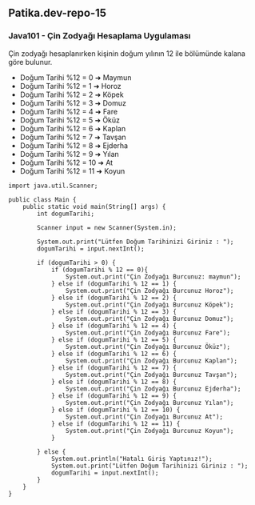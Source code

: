 ## Patika.dev-repo-15
### Java101 - Çin Zodyağı Hesaplama Uygulaması

Çin zodyağı hesaplanırken kişinin doğum yılının 12 ile bölümünde kalana göre bulunur.

- Doğum Tarihi %12 = 0 ➜ Maymun
- Doğum Tarihi %12 = 1 ➜ Horoz
- Doğum Tarihi %12 = 2 ➜ Köpek
- Doğum Tarihi %12 = 3 ➜ Domuz
- Doğum Tarihi %12 = 4 ➜ Fare
- Doğum Tarihi %12 = 5 ➜ Öküz
- Doğum Tarihi %12 = 6 ➜ Kaplan
- Doğum Tarihi %12 = 7 ➜ Tavşan
- Doğum Tarihi %12 = 8 ➜ Ejderha
- Doğum Tarihi %12 = 9 ➜ Yılan
- Doğum Tarihi %12 = 10 ➜ At
- Doğum Tarihi %12 = 11 ➜ Koyun


```
import java.util.Scanner;

public class Main {
    public static void main(String[] args) {
        int dogumTarihi;

        Scanner input = new Scanner(System.in);

        System.out.print("Lütfen Doğum Tarihinizi Giriniz : ");
        dogumTarihi = input.nextInt();

        if (dogumTarihi > 0) {
            if (dogumTarihi % 12 == 0){
                System.out.print("Çin Zodyağı Burcunuz: maymun");
            } else if (dogumTarihi % 12 == 1) {
                System.out.print("Çin Zodyağı Burcunuz Horoz");
            } else if (dogumTarihi % 12 == 2) {
                System.out.print("Çin Zodyağı Burcunuz Köpek");
            } else if (dogumTarihi % 12 == 3) {
                System.out.print("Çin Zodyağı Burcunuz Domuz");
            } else if (dogumTarihi % 12 == 4) {
                System.out.print("Çin Zodyağı Burcunuz Fare");
            } else if (dogumTarihi % 12 == 5) {
                System.out.print("Çin Zodyağı Burcunuz Öküz");
            } else if (dogumTarihi % 12 == 6) {
                System.out.print("Çin Zodyağı Burcunuz Kaplan");
            } else if (dogumTarihi % 12 == 7) {
                System.out.print("Çin Zodyağı Burcunuz Tavşan");
            } else if (dogumTarihi % 12 == 8) {
                System.out.print("Çin Zodyağı Burcunuz Ejderha");
            } else if (dogumTarihi % 12 == 9) {
                System.out.print("Çin Zodyağı Burcunuz Yılan");
            } else if (dogumTarihi % 12 == 10) {
                System.out.print("Çin Zodyağı Burcunuz At");
            } else if (dogumTarihi % 12 == 11) {
                System.out.print("Çin Zodyağı Burcunuz Koyun");
            }

        } else {
            System.out.println("Hatalı Giriş Yaptınız!");
            System.out.print("Lütfen Doğum Tarihinizi Giriniz : ");
            dogumTarihi = input.nextInt();
        }
    }
}
```
